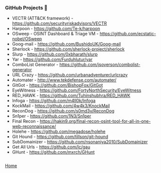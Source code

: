 ### GitHub Projects :small_blue_diamond:

- VECTR (ATT&CK framework) - https://github.com/securityriskadvisors/VECTR
- Harpoon - https://github.com/Te-k/harpoon
- OSweep - OSINT Dashboard & Triage VM - https://github.com/ecstatic-nobel/OSweep
- Goog-mail - https://github.com/BushidoUK/Goog-mail
- Sherlock - https://github.com/sherlock-project/sherlock
- Slurp - https://github.com/0xbharath/slurp
- Yar - https://github.com/Furduhlutur/yar
- ComboList Generator - https://github.com/jsoverson/combolist-generator
- URL Crazy - https://github.com/urbanadventurer/urlcrazy
- Automater - http://www.tekdefense.com/automater/
- GitGot - https://github.com/BishopFox/GitGot
- EyeWitness - https://github.com/FortyNorthSecurity/EyeWitness
- RED_HAWK - https://github.com/Tuhinshubhra/RED_HAWK
- Infoga - https://github.com/m4ll0k/Infoga
- KockMail - https://github.com/4w4k3/KnockMail
- ReconDog - https://github.com/s0md3v/ReconDog
- Sn1per - https://github.com/1N3/Sn1per
- Final Recon - https://hakin9.org/final-recon-osint-tool-for-all-in-one-web-reconnaissance/
- Holehe - https://github.com/megadose/holehe
- Git Hound - https://github.com/tillson/git-hound
- SubDomainizer - https://github.com/nsonaniya2010/SubDomainizer
- Get All Urls - https://github.com/lc/gau
- GHunt - https://github.com/mxrch/GHunt


```

```
[Home](https://github.com/BushidoUK/Opensource-tools/)
